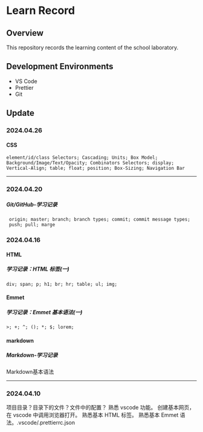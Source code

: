# Learn Record
## Overview
This repository records the learning content of the school laboratory.

## Development Environments
+ VS Code
+ Prettier
+ Git

## Update


### 2024.04.26
#### CSS
```
element/id/class Selectors; Cascading; Units; Box Model;
Background/Image/Text/Opacity; Combinators Selectors; display;
Vertical-Align; table; float; position; Box-Sizing; Navigation Bar
```
***
### 2024.04.20
##### Git/GitHub-学习记录
```
 origin; master; branch; branch types; commit; commit message types;
 push; pull; marge
```
### 2024.04.16
#### HTML
##### 学习记录：HTML 标签(一)
```
div; span; p; h1; br; hr; table; ul; img;
```

#### Emmet
##### 学习记录：Emmet 基本语法(一)
```
>; +; ^; (); *; $; lorem;
```

#### markdown
##### Markdown-学习记录
Markdown基本语法
***
### 2024.04.10
项目目录？目录下的文件？文件中的配置？
熟悉 vscode 功能。
创建基本网页，在 vscode 中调用浏览器打开。
熟悉基本 HTML 标签。
熟悉基本 Emmet 语法。.vscode/.prettierrc.json
